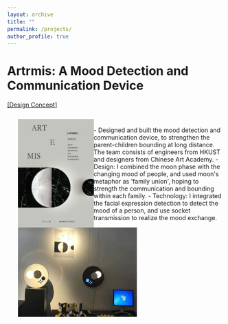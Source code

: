 ```yaml
---
layout: archive
title: ""
permalink: /projects/
author_profile: true
---
```


Artrmis: A Mood Detection and Communication Device
======
<a href=" https://video.ust.hk/Watch.aspx?Video=148E0CFDBC0670B5">[Design Concept]</a><br>
<div>
  <div style="width:35%; margin:5%">
  <img src = "\images\ielm_poster.jpg"
    alt = "Artrmis poster"
    class="publogo img-fluid float-left rounded g" a="" align="left"/></div>
   <div style="width:55%; margin:5%"> 
    <img src = "\images\ielm_display.jpg"
        alt = "Artrmis poster"
        class = "publogo img-fluid float-left rounded g" a="" align="right"
        /></div>
</div>
<br>
- Designed and built the mood detection and communication device, to strengthen the parent-children bounding at long distance. The team consists of engineers from HKUST and designers from Chinese Art Academy.
- Design: I combined the moon phase with the changing mood of people, and used moon's metaphor as 'family union', hoping to strength the communication and bounding within each family. 
- Technology: I integrated the facial expression detection to detect the mood of a person, and use socket transmission to realize the mood exchange.

<!-- TODO:[course scraper] -->
